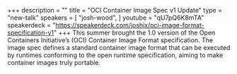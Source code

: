 +++
description = ""
title = "OCI Container Image Spec v1 Update"
type = "new-talk"
speakers = [
        "josh-wood",
]
youtube = "qU7pQ6K8mTA"
speakerdeck = "https://speakerdeck.com/joshix/oci-image-format-specification-v1"
+++
This summer brought the 1.0 version of the Open Containers Initiative’s (OCI) Container Image Format specification. The image spec defines a standard container image format that can be executed by runtimes conforming to the open runtime specification, aiming to make container images truly portable.